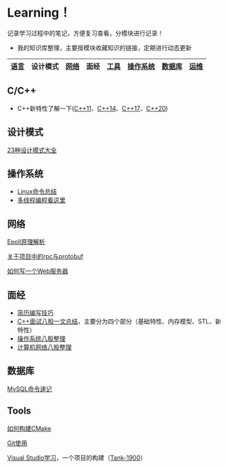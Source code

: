 # Learning！

记录学习过程中的笔记，方便复习查看，分模块进行记录！

* 我的知识库整理，主要按模块收藏知识的链接，定期进行动态更新

| [语言](./Language/Language.md) | 设计模式 | [网络](./Network/Network.md) | 面经 | [工具](./Tools/Tools.md) | [操作系统](./OS/os.md) | [数据库](./Databases/Databases.md) | [运维](./O&M/O&M.md) |
| --------------------------- | -------- | ------------------------- | ---- | --------------------- | ------------------- | ------------------------------- | ----------------- |

## C/C++

* C++新特性了解一下([C++11](./Language/Cpp11.md)、[C++14](./Language/Cpp14.md)、[C++17](./Language/Cpp17.md)、[C++20](./Language/Cpp20.md))

## 设计模式

[23种设计模式大全](./Design-Patterns/设计模式认识.md)

## 操作系统

* [Linux命令总结](./OS/Linux.md)
* [多线程编程看这里](./OS/thread.md)

## 网络

[Epoll原理解析](./Network/epoll.md)

[关于项目中的rpc与protobuf](./Network/rpc-protobuf.md)

[如何写一个Web服务器](./Network/webserver.pdf)

## 面经

* [简历编写技巧](./面经/简历编写技巧.pdf)
* [C++面试八股一文总结](./Language/C++八股.md)，主要分为四个部分（基础特性、内存模型、STL、新特性）
* [操作系统八股整理](./OS/os八股.md)
* [计算机网络八股整理](./Network/net八股.md)

## 数据库

[MySQL命令速记](./Databases/MySQL命令.docx)

## Tools

[如何构建CMake](./Tools/CMake/从零开始详细介绍CMake.pdf)

[Git使用](./Tools/Git/Git.md)

[Visual Studio学习](./Tools/VisualStudio/VisualStudio.md)，一个项目的构建（[Tank-1900](./Tools/VisualStudio/Tank-1900/)）

